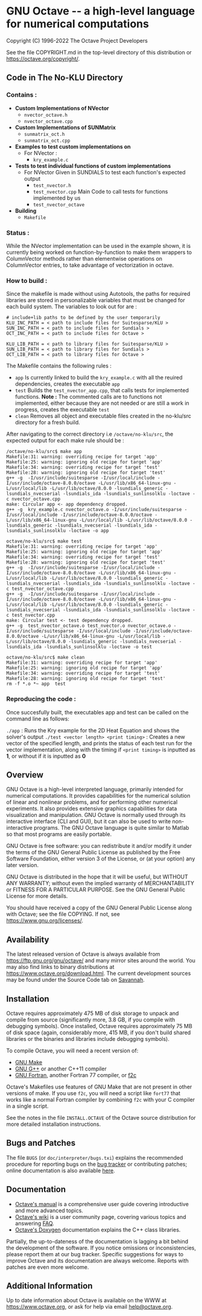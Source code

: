 GNU Octave -- a high-level language for numerical computations
==============================================================

Copyright (C) 1996-2022 The Octave Project Developers

See the file COPYRIGHT.md in the top-level directory of this
distribution or <https://octave.org/copyright/>.

Code in The No-KLU Directory
----------------------------
### Contains : 
- **Custom Implementations of NVector** 
  - `nvector_octave.h`
  - `nvector_octave.cpp`
- **Custom Implementations of SUNMatrix** 
  - `sunmatrix_oct.h`
  - `sunmatrix_oct.cpp`
- **Examples to test custom implementations on**
  - For NVector :
    - `kry_example.c`
- **Tests to test individual functions of custom implementations**
  - For NVector
    Given in SUNDIALS to test each function's expected output
    - `test_nvector.h`
    - `test_nvector.cpp`
    Main Code to call tests for functions implemented by us
    - `test_nvector_octave`
- **Building**
  - `Makefile`

### Status :
While the NVector implementation can be used in the example shown, it is currently being worked on function-by-function to make them wrappers to ColumnVector methods rather than elementwise operations on ColumnVector entries, to take advantage of vectorization in octave.

### How to build :
Since the makefile is made without using Autotools, 
the paths for required libraries are stored in
personalizable variables that must be changed for each build system.
The variables to look out for are :
```
# include+lib paths to be defined by the user temporarily
KLU_INC_PATH = < path to include files for Suitesparse/KLU >
SUN_INC_PATH = < path to include files for Sundials >
OCT_INC_PATH = < path to include files for Octave >

KLU_LIB_PATH = < path to library files for Suitesparse/KLU >
SUN_LIB_PATH = < path to library files for Sundials >
OCT_LIB_PATH = < path to library files for Octave >
```

The Makefile contains the following rules :
  - `app`
  Is currently linked to build the `kry_example.c` 
  with all the reuired dependencies, creates the executable `app`
  - `test`
  Builds the `test_nvector_app.cpp`, that calls tests for
  implemented functions. **Note :** The commented calls are
  to functions not implemented, either because they are not needed
  or are still a work in progress, creates the executable `test`
  - `clean`
  Removes all object and executable files created in the no-klu/src 
  directory for a fresh build.

After navigating to the correct directory i.e
`/octave/no-klu/src`, the expected output for each make rule should be :
```
/octave/no-klu/src$ make app
Makefile:31: warning: overriding recipe for target 'app'
Makefile:25: warning: ignoring old recipe for target 'app'
Makefile:34: warning: overriding recipe for target 'test'
Makefile:28: warning: ignoring old recipe for target 'test'
g++ -g  -I/usr/include/suitesparse -I/usr/local/include -I/usr/include/octave-8.0.0/octave -L/usr/lib/x86_64-linux-gnu -L/usr/local/lib -L/usr/lib/octave/8.0.0 -lsundials_generic -lsundials_nvecserial -lsundials_ida -lsundials_sunlinsolklu -loctave -c nvector_octave.cpp 
make: Circular app <- app dependency dropped.
g++ -g  kry_example.c nvector_octave.o -I/usr/include/suitesparse -I/usr/local/include -I/usr/include/octave-8.0.0/octave -L/usr/lib/x86_64-linux-gnu -L/usr/local/lib -L/usr/lib/octave/8.0.0 -lsundials_generic -lsundials_nvecserial -lsundials_ida -lsundials_sunlinsolklu -loctave -o app
```
```
octave/no-klu/src$ make test
Makefile:31: warning: overriding recipe for target 'app'
Makefile:25: warning: ignoring old recipe for target 'app'
Makefile:34: warning: overriding recipe for target 'test'
Makefile:28: warning: ignoring old recipe for target 'test'
g++ -g  -I/usr/include/suitesparse -I/usr/local/include -I/usr/include/octave-8.0.0/octave -L/usr/lib/x86_64-linux-gnu -L/usr/local/lib -L/usr/lib/octave/8.0.0 -lsundials_generic -lsundials_nvecserial -lsundials_ida -lsundials_sunlinsolklu -loctave -c test_nvector_octave.cpp 
g++ -g  -I/usr/include/suitesparse -I/usr/local/include -I/usr/include/octave-8.0.0/octave -L/usr/lib/x86_64-linux-gnu -L/usr/local/lib -L/usr/lib/octave/8.0.0 -lsundials_generic -lsundials_nvecserial -lsundials_ida -lsundials_sunlinsolklu -loctave -c test_nvector.cpp 
make: Circular test <- test dependency dropped.
g++ -g  test_nvector_octave.o test_nvector.o nvector_octave.o -I/usr/include/suitesparse -I/usr/local/include -I/usr/include/octave-8.0.0/octave -L/usr/lib/x86_64-linux-gnu -L/usr/local/lib -L/usr/lib/octave/8.0.0 -lsundials_generic -lsundials_nvecserial -lsundials_ida -lsundials_sunlinsolklu -loctave -o test
```
```
octave/no-klu/src$ make clean
Makefile:31: warning: overriding recipe for target 'app'
Makefile:25: warning: ignoring old recipe for target 'app'
Makefile:34: warning: overriding recipe for target 'test'
Makefile:28: warning: ignoring old recipe for target 'test'
rm -f *.o *~ app  test 
```
### Reproducing the code :
Once succesfully built, the executables app and test can be called on the command line as follows:

`./app` : Runs the Kry example for the 2D Heat Equation and shows the solver's output
`./test <vector length> <print timing>` : Creates a new vector of the specified length, and prints the status of each test run for the vector implementation, along with the timing if `<print timing>` is inputted as **1**, or without if it is inputted as **0**

Overview
--------

GNU Octave is a high-level interpreted language, primarily intended
for numerical computations.  It provides capabilities for the
numerical solution of linear and nonlinear problems, and for
performing other numerical experiments.  It also provides extensive
graphics capabilities for data visualization and manipulation.  GNU
Octave is normally used through its interactive interface (CLI and
GUI), but it can also be used to write non-interactive programs.
The GNU Octave language is quite similar to Matlab so that most
programs are easily portable.

GNU Octave is free software: you can redistribute it and/or modify it
under the terms of the GNU General Public License as published by
the Free Software Foundation, either version 3 of the License, or
(at your option) any later version.

GNU Octave is distributed in the hope that it will be useful, but
WITHOUT ANY WARRANTY; without even the implied warranty of
MERCHANTABILITY or FITNESS FOR A PARTICULAR PURPOSE.  See the
GNU General Public License for more details.

You should have received a copy of the GNU General Public License
along with Octave; see the file COPYING.  If not, see
<https://www.gnu.org/licenses/>.

Availability
------------

The latest released version of Octave is always available from
<https://ftp.gnu.org/gnu/octave/> and many mirror sites around the
world.  You may also find links to binary distributions at
<https://www.octave.org/download.html>.  The current development
sources may be found under the Source Code tab on
[Savannah](https://savannah.gnu.org/projects/octave/).

Installation
------------

Octave requires approximately 475 MB of disk storage to unpack and
compile from source (significantly more, 3.8 GB, if you compile with
debugging symbols).  Once installed, Octave requires approximately
75 MB of disk space (again, considerably more, 415 MB, if you don't
build shared libraries or the binaries and libraries include
debugging symbols).

To compile Octave, you will need a recent version of:

- [GNU Make](https://www.gnu.org/software/make/)
- [GNU G++](https://gcc.gnu.org/) or another C++11 compiler
- [GNU Fortran](https://gcc.gnu.org/fortran/), another Fortran 77
  compiler, or [f2c](http://www.netlib.org/f2c/)

Octave's Makefiles use features of GNU Make that are not present in
other versions of make.  If you use `f2c`, you will need a script
like `fort77` that works like a normal Fortran compiler by combining
`f2c` with your C compiler in a single script.

See the notes in the file `INSTALL.OCTAVE` of the Octave source
distribution for more detailed installation instructions.

Bugs and Patches
----------------

The file `BUGS` (or `doc/interpreter/bugs.txi`) explains the recommended
procedure for reporting bugs on the [bug tracker](https://bugs.octave.org)
or contributing patches; online documentation is also available
[here](https://www.gnu.org/software/octave/bugs.html).

Documentation
-------------

* [Octave's manual](https://www.octave.org/doc/interpreter/) is a
  comprehensive user guide covering introductive and more advanced
  topics.
* [Octave's wiki](https://wiki.octave.org) is a user community page,
  covering various topics and answering
  [FAQ](https://wiki.octave.org/FAQ).
* [Octave's Doxygen](https://www.octave.org/doxygen/) documentation
  explains the C++ class libraries.

Partially, the up-to-dateness of the documentation is lagging a bit
behind the development of the software.  If you notice omissions or
inconsistencies, please report them at our bug tracker.  Specific
suggestions for ways to improve Octave and its documentation are
always welcome.  Reports with patches are even more welcome.

Additional Information
----------------------

Up to date information about Octave is available on the WWW at
<https://www.octave.org>, or ask for help via email
<help@octave.org>.
